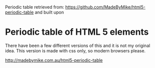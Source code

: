 Periodic table retrieved from: https://github.com/MadeByMike/html5-periodic-table and built upon

Periodic table of HTML 5 elements
=================================

There have been a few different versions of this and it is not my original idea. This version is made with css only, so modern browsers please.

<a href="http://madebymike.com.au/html5-periodic-table">http://madebymike.com.au/html5-periodic-table</a>
